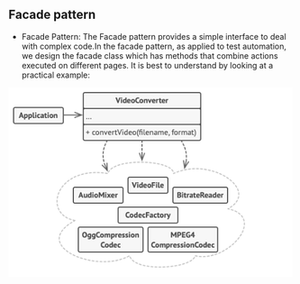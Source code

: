 ## Facade pattern

- Facade Pattern:
The Facade pattern provides a simple interface to deal with complex code.In the facade pattern, as applied to test automation, we design the facade class which has methods that combine actions executed on different pages. It is best to understand by looking at a practical example:

![Alt текст](/img/patterns/facade.png)

